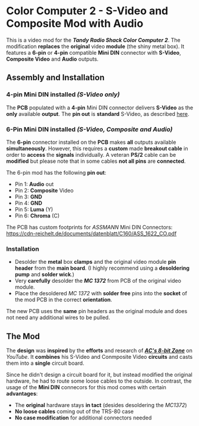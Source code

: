 # Color Computer 2 - S-Video and Composite Mod with Audio

This is a video mod for the ***Tandy Radio Shack Color Computer 2***. The modification **replaces** the **original** video **module** (the shiny metal box). It features a **6-pin** or **4-pin** compatible **Mini DIN** connector with **S-Video**, **Composite Video** and **Audio** outputs.

## Assembly and Installation

### 4-pin Mini DIN installed *(S-Video only)*
The **PCB** populated with a **4-pin** Mini DIN connector delivers **S-Video** as the **only** available **output**. The **pin out** is **standard** S-Video, as described [here](https://en.wikipedia.org/wiki/S-Video "S-Video Wikipedia").

### 6-Pin Mini DIN installed *(S-Video, Composite and Audio)*
The **6-pin** connector installed on the **PCB** makes **all** outputs available **simultaneously**. However, this requires a **custom** made **breakout cable** in order to **access** the **signals** individually. A veteran **PS/2** cable can be **modified** but please note that in some cables **not all pins** are **connected**.

The 6-pin mod has the following **pin out**:
* Pin 1: **Audio** out
* Pin 2: **Composite** Video
* Pin 3: **GND**
* Pin 4: **GND**
* Pin 5: **Luma** (Y)
* Pin 6: **Chroma** (C)

The PCB has custom footprints for *ASSMANN* Mini DIN Connectors:<br>
<https://cdn-reichelt.de/documents/datenblatt/C160/ASS_1622_CO.pdf>

### Installation
* Desolder the **metal** box **clamps** and the original video module **pin header** from the **main board**. (I highly recommend using a **desoldering pump** and **solder wick**.)
* Very **carefully** desolder the ***MC 1372*** from PCB of the original video module.
* Place the desoldered *MC 1372* with **solder free** pins into the **socket** of the mod PCB in the correct **orientation**.

The new PCB uses the **same** pin headers as the original module and does not need any additional wires to be pulled.

## The Mod
The **design** was **inspired** by the **efforts** and research of ***[AC's 8-bit Zone](https://youtu.be/tayGsz7Xs3A "ACs 8-bit Zone - YouTube")*** on *YouTube*. It **combines** his S-Video and Conmposite Video **circuits** and casts them into a **single** circuit board.

Since he didn't design a circuit board for it, but instead modified the original hardware, he had to route some loose cables to the outside. In contrast, the usage of the **Mini DIN** connecors for this mod comes with certain **advantages**:

* The **original** hardware stays **in tact** (desides desoldering the *MC1372*)
* **No loose cables** coming out of the TRS-80 case
* **No case modification** for additional connectors needed




